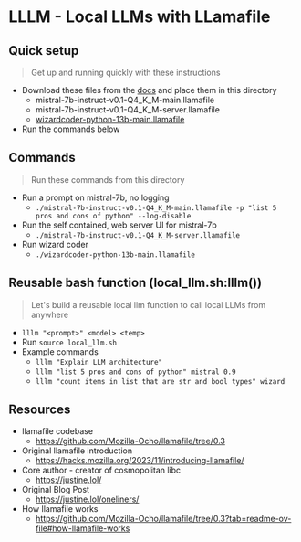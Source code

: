 # LLLM - Local LLMs with LLamafile

## Quick setup
> Get up and running quickly with these instructions
- Download these files from the [docs](https://github.com/Mozilla-Ocho/llamafile?tab=readme-ov-file#other-example-llamafiles) and place them in this directory
  - mistral-7b-instruct-v0.1-Q4_K_M-main.llamafile
  - mistral-7b-instruct-v0.1-Q4_K_M-server.llamafile
  - [wizardcoder-python-13b-main.llamafile](https://huggingface.co/jartine/wizardcoder-13b-python/resolve/main/wizardcoder-python-13b-main.llamafile?download=true)
- Run the commands below

## Commands
> Run these commands from this directory
- Run a prompt on mistral-7b, no logging
  - `./mistral-7b-instruct-v0.1-Q4_K_M-main.llamafile -p "list 5 pros and cons of python" --log-disable`
- Run the self contained, web server UI for mistral-7b
  - `./mistral-7b-instruct-v0.1-Q4_K_M-server.llamafile`
- Run wizard coder
  - `./wizardcoder-python-13b-main.llamafile`


## Reusable bash function (local_llm.sh:lllm())
> Let's build a reusable local llm function to call local LLMs from anywhere
  - `lllm "<prompt>" <model> <temp>`
- Run `source local_llm.sh`
- Example commands
  - `lllm "Explain LLM architecture"`
  - `lllm "list 5 pros and cons of python" mistral 0.9`
  - `lllm "count items in list that are str and bool types" wizard`

## Resources
- llamafile codebase
    - https://github.com/Mozilla-Ocho/llamafile/tree/0.3
- Original llamafile introduction
    - https://hacks.mozilla.org/2023/11/introducing-llamafile/
- Core author - creator of cosmopolitan libc
    - https://justine.lol/
- Original Blog Post
    - https://justine.lol/oneliners/
- How llamafile works
    - https://github.com/Mozilla-Ocho/llamafile/tree/0.3?tab=readme-ov-file#how-llamafile-works